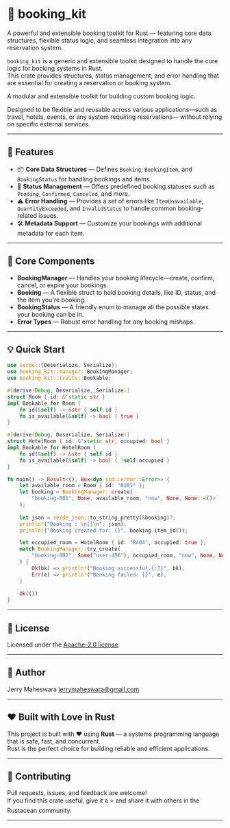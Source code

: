 # 🧳 booking_kit

A powerful and extensible booking toolkit for Rust — featuring core data structures, flexible status logic, and seamless integration into any reservation system.

`booking_kit` is a generic and extensible toolkit designed to handle the core logic for booking systems in Rust.  
This crate provides structures, status management, and error handling that are essential
for creating a reservation or booking system. 

A modular and extensible toolkit for building custom booking logic.

Designed to be flexible and reusable across various applications—such as travel, hotels, events, or any system requiring reservations—
without relying on specific external services.

---

## 🚀 Features

- 📦 **Core Data Structures** — Defines `Booking`, `BookingItem`, and `BookingStatus` for handling bookings and items.
- 🔄 **Status Management** — Offers predefined booking statuses such as `Pending`, `Confirmed`, `Canceled`, and more.
- ⚠️ **Error Handling** — Provides a set of errors like `ItemUnavailable`, `QuantityExceeded`, and `InvalidStatus` to handle common booking-related issues.
- 🛠️ **Metadata Support** — Customize your bookings with additional metadata for each item.

---

## 🧰 Core Components

- **BookingManager** — Handles your booking lifecycle—create, confirm, cancel, or expire your bookings.
- **Booking** — A flexible struct to hold booking details, like ID, status, and the item you're booking.
- **BookingStatus** — A friendly enum to manage all the possible states your booking can be in.
- **Error Types** — Robust error handling for any booking mishaps.
---

## 💡 Quick Start

```rust
use serde::{Deserialize, Serialize};
use booking_kit::manager::BookingManager;
use booking_kit::traits::Bookable;

#[derive(Debug, Deserialize, Serialize)]
struct Room { id: &'static str }
impl Bookable for Room {
    fn id(&self) -> &str { self.id }
    fn is_available(&self) -> bool { true }
}

#[derive(Debug, Deserialize, Serialize)]
struct HotelRoom { id: &'static str, occupied: bool }
impl Bookable for HotelRoom {
    fn id(&self) -> &str { self.id }
    fn is_available(&self) -> bool { !self.occupied }
}

fn main() -> Result<(), Box<dyn std::error::Error>> {
    let available_room = Room { id: "R101" };
    let booking = BookingManager::create(
        "booking-001", None, available_room, "now", None, None::<()>
    );
    
    let json = serde_json::to_string_pretty(&booking)?;
    println!("Booking : \n{}\n", json);
    println!("Booking created for: {}", booking.item_id());

    let occupied_room = HotelRoom { id: "R404", occupied: true };
    match BookingManager::try_create(
        "booking-002", Some("user-456"), occupied_room, "now", None, None::<()>
    ) {
        Ok(bk) => println!("Booking successful.{:?}", bk),
        Err(e) => println!("Booking failed: {}", e),
    }
    
    Ok(())
}
```

---

## 📄 License

Licensed under the [Apache-2.0 license](http://www.apache.org/licenses/LICENSE-2.0.txt) 

---

## 👨 Author

Jerry Maheswara <jerrymaheswara@gmail.com>

---

## ❤️ Built with Love in Rust

This project is built with ❤️ using **Rust** — a systems programming language that is safe, fast, and concurrent.  
Rust is the perfect choice for building reliable and efficient applications.

---

## 🤝 Contributing

Pull requests, issues, and feedback are welcome!  
If you find this crate useful, give it a ⭐ and share it with others in the Rustacean community.

---

